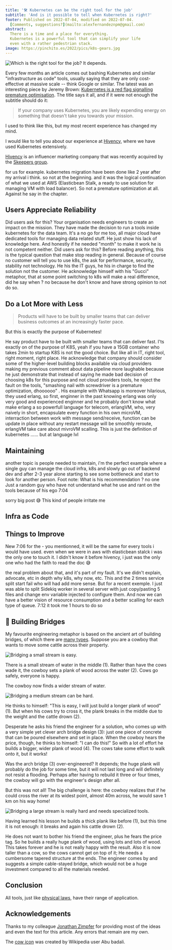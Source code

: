 ```yaml
---
title: '🛠️ Kubernetes can be the right tool for the job'
subtitle: 'And is it possible to tell when Kubernetes is right?'
footer: Published on 2022-07-04, modified on 2022-07-04.
  [Comments, suggestions?](mailto:alexfernandeznpm@gmail.com)
abstract:
  There is a time and a place for everything.
  Kubernetes is a powerful tool that can simplify your life
  even with a rather pedestrian stack.
image: https://pinchito.es/2022/pics/k8s-gears.jpg
---
```


![Which is the right tool for the job? It depends.](pics/k8s-gears.jpg "Gears at a shop at the Market, by Kaushik.chug, color-corrected version. Source: https://commons.wikimedia.org/wiki/File:Gears.JPG")

Every few months an article comes out bashing Kubernetes and similar "infrastructure as code" tools,
usually saying that they are only cost-effective at massive scale -- think Google or similar.
The latest was an interesting piece by Jeremy Brown:
[Kubernetes is a red flag signalling premature optimisation](https://www.jeremybrown.tech/8-kubernetes-is-a-red-flag-signalling-premature-optimisation/).
The title says it all,
and if it were not enough the subtitle should do it:

> If your company uses Kubernetes, you are likely expending energy on something that doesn't take you towards your mission.

I used to think like this, but my most recent experience has changed my mind.


I would like to tell you about our experience at
[Hivency](),
where we have used Kubernetes extensively.

[Hivency]()
is an influencer marketing company that was recently acquired by the
[Skeepers group]().

for us for example.
kubernetes migration have been done like 2 year after my arrival i think. so not at the beginning. and it was the logical continuation of what we used at AWS (Elasticbean Stalk, a ready to use solution for managing VM with load balancer).
So not a premature optimization at all.
Against he say in the chapter.

## Users Appreciate Reliability

Did users ask for this?
Your organisation needs engineers to create an impact on the mission.
They have made the decision to run a tools inside kubernetes for the data team. It's a no go for me too, all major cloud have dedicated tools for managing data related stuff. He just show his lack of knowledge here. And honestly if he needed "month" to make it work he is not competent neither.
Did users ask for this?
Before reading anything, this is the typical question that make stop reading in general. Because of course no customer will tell you to use k8s, the ask for performance, security, stability not technology. He his the IT guys, he his in charge to find the solution not the customer.
He acknowledge himself with his "Gucci" metaphor, that at some point switching to k8s will make a real difference, did he say when ? no because he don't know and have strong opinion to not do so.

## Do a Lot More with Less

> Products will have to be built by smaller teams that can deliver business outcomes at an increasingly faster pace.

But this is exactly the purpose of Kubernetes!

He say product have to be built with smaller teams that can deliver fast. I'ts exactly on of the purpose of K8S, yeah if you have a 15GB container who takes 2min to startup K8S is not the good choice. But like all in IT, right tool, right moment, right place.
He acknowledge that company should consider some of the higher-level building blocks available via cloud providers making my previous comment about data pipeline more laughable because he just demonstrate that instead of saying he made bad decision of choosing k8s for this purpose and not cloud providers tools, he reject the fault on the tools, "smashing nail with screwdriver is a premature optimization, dhoooooo" .
His example with Whatsapp is moreover hilarious, they used erlang, so first, enginner in the past knowing erlang was only very good and experienced enginner and he probably don't know what make erlang a so powerfull language for telecom, erlangVM, who, very naively in short, encapsulate every function in his own microVM, interraction between work with message send/receive, function can be update in place without any restart   message will be smoothly reroute, erlangVM take care about mivroVM scalling.
This is just the definition of kubernetes ...... but at language lvl

## Maintaining 

another topic is people needed to maintain, i'm the perfect example where a single guy can manage the cloud infra, k8s and slowly go out of backend dev and after 2-3 year alone starting to see some bottleneck and start to look for another person.
Foot note:
What is his recommendation ? no one
Just a random guy who have not understand what he use and rant on the tools because of his ego
7:04

sorry big post :sweat_smile:
This kind of people irritate me

## Infra as Code

## Things to Improve
New
7:06
for the - you mentionned, it will be the same for every tools i would have used. even when we were in aws with elasticbean stalck i was the only one to touch it. I didn't know it before hivency, i just was the only one who had the faith to read the doc :sweat_smile:

the real problem about that, and it's part of my fault. It's we didn't explain, advocate, etc in depth why k8s, why now, etc. This and the 2 times service split start fail who will had add more sense.
But for a recent exemple. I just was able to split Sidekiq worker in several server with just copy/pasting 5 files and change env variable injected to configure them. And now we can have a better vision of resource consumption and a better scalling for each type of queue.
7:12
it took me 1 hours to do so

## 🌉 Building Bridges

My favourite engineering metaphor is based on the ancient art of building bridges,
of which there are [many types](https://en.wikipedia.org/wiki/List_of_bridge_types).
Suppose you are a cowboy that wants to move some cattle across their property.

![Bridging a small stream is easy.](pics/k8s-bridges-small.png "1: simple drawing of a small river separating two bits of land. 2: the river is now bridged by a plank of wood, with a cow walking on it. Source: the author.")

There is a small stream of water in the middle (1).
Rather than have the cows wade it,
the cowboy sets a plank of wood across the water (2).
Cows go safely, everyone is happy.

The cowboy now finds a wider stream of water.

![Bridging a medium stream can be hard.](pics/k8s-bridges-medium.png "1: a wider river, perhaps 10m wide, crossed by a long plank of wood. 2: the plank breaks and a cow drowns. 3: a concrete arch bridge is now set over the water, with a cow safely crossing it. 4: a thicker plank over the water, with a cow trying to get on it. Source: the author.")

He thinks to himself:
"This is easy, I will just build a longer plank of wood" (1).
But when his cows try to cross it,
the plank breaks in the middle due to the weight
and the cattle drown (2).

Desperate he asks his friend the engineer for a solution,
who comes up with a very simple yet clever arch bridge design (3):
just one piece of concrete that can be poured elsewhere and set in place.
When the cowboy hears the price, though,
he thinks to himself:
"I can do this!"
So with a lot of effort he builds a bigger, wider plank of wood (4).
The cows take some effort to walk onto it, but it works!

Was the arch bridge (3) over-engineered?
It depends;
the huge plank will probably do the job for some time,
but it will not last long and will definitely not resist a flooding.
Perhaps after having to rebuild it three or four times,
the cowboy will go with the engineer's design after all.

But this was not all! The big challenge is here:
the cowboy realizes that if he could cross the river at its widest point,
almost 40m across,
he would save 1 km on his way home!

![Bridging a large stream is really hard and needs specialized tools.](pics/k8s-bridges-large.png "1: a wider river, almost 40m wide, with a long thick plank of wood. 2: the plank again breaks and another cow drowns. 3: a really thick plank of wood bridges the water, and since it is taller than a cow it is tapered on the extremes. 4: a simple cable-stayed bridge now spans the water, with a few cables stabilizing the structure, and a cow crossing the water safely. Source: the author.")

Having learned his lesson he builds a thick plank like before (1),
but this time it is not enough:
it breaks and again his cattle drown (2).

He does not want to bother his friend the engineer,
plus he fears the price tag.
So he builds a really huge plank of wood,
using lots and lots of wood.
This takes forever and he is not really happy with the result.
Also it is now taller than a cow,
so the cows cannot get on top of it;
He needs a cumbersome tapered structure at the ends.
The engineer comes by and suggests a simple cable-stayed bridge,
which would not be a huge investment compared to all the materials needed.

## Conclusion

All tools, just like [physical laws](/2022/understanding-limits),
have their range of application.

## Acknowledgements

Thanks to my colleague
[Jonathan Zimpfer]()
for providing most of the ideas
and even the text for this article.
Any errors that remain are my own.

The [cow icon](https://commons.wikimedia.org/wiki/File:Cowicon.svg) was created by
Wikipedia user Abu badali.

